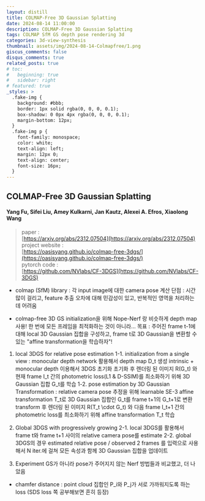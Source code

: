 ```yaml
---
layout: distill
title: COLMAP-Free 3D Gaussian Splatting
date: 2024-08-14 11:00:00
description: COLMAP-Free 3D Gaussian Splatting
tags: COLMAP SfM GS depth pose rendering 3d
categories: 3d-view-synthesis
thumbnail: assets/img/2024-08-14-Colmapfree/1.png
giscus_comments: false
disqus_comments: true
related_posts: true
# toc:
#   beginning: true
#   sidebar: right
# featured: true
_styles: >
  .fake-img {
    background: #bbb;
    border: 1px solid rgba(0, 0, 0, 0.1);
    box-shadow: 0 0px 4px rgba(0, 0, 0, 0.1);
    margin-bottom: 12px;
  }
  .fake-img p {
    font-family: monospace;
    color: white;
    text-align: left;
    margin: 12px 0;
    text-align: center;
    font-size: 16px;
  }
---
```


## COLMAP-Free 3D Gaussian Splatting

#### Yang Fu, Sifei Liu, Amey Kulkarni, Jan Kautz, Alexei A. Efros, Xiaolong Wang

> paper :  
[https://arxiv.org/abs/2312.07504](https://arxiv.org/abs/2312.07504)  
project website :  
[https://oasisyang.github.io/colmap-free-3dgs/](https://oasisyang.github.io/colmap-free-3dgs/)  
pytorch code :  
[https://github.com/NVlabs/CF-3DGS](https://github.com/NVlabs/CF-3DGS)  

- colmap (SfM) library : 각 input image에 대한 camera pose 계산
단점 : 시간 많이 걸리고, feature 추출 오차에 대해 민감성이 있고, 반복적인 영역을 처리하는 데 어려움

- colmap-free 3D GS
initialization을 위해 Nope-Nerf 랑 비슷하게 depth map 사용!
한 번에 모든 프레임을 최적화하는 것이 아니라...
목표 : 주어진 frame t-1에 대해 local 3D Gaussian 집합을 구성하고, frame t로 3D Gaussian을 변환할 수 있는 "affine transformation을 학습하자"!

1. local 3DGS for relative pose estimation
1-1. initialization from a single view : 
monocular depth network 활용해서 depth map D_t 생성
intrinsic + monocular depth 이용해서 3DGS 초기화
초기화 후 렌더링 된 이미지 R(G_t) 와 현재 frame I_t 간의 photometric loss(L1 & D-SSIM)를 최소화하기 위해 3D Gaussian 집합 G_t를 학습
1-2. pose estimation by 3D Gaussian Transformation :
relative camera pose 추정을 위해 learnable SE-3 affine transformation T_t로 3D Gaussian 집합인 G_t를 frame t+1의 G_t+1로 변환
transform 후 렌더링 된 이미지 R(T_t \cdot G_t) 와 다음 frame I_t+1 간의 photometric loss를 최소화하기 위해 affine transformation T_t 학습

2. Global 3DGS with progressively growing
2-1. local 3DGS를 활용해서 frame t와 frame t+1 사이의 relative camera pose를 estimate
2-2. global 3DGS의 경우 estimated relative pose / observed 2 frames 를 입력으로 사용해서 N iter.에 걸쳐 모든 속성과 함께 3D Gaussian 집합을 업데이트

3. Experiment
GS가 아니라 pose가 주어지지 않는 Nerf 방법들과 비교했고, 더 나았음

+ chamfer distance : point cloud 집합인 P_i와 P_j가 서로 가까워지도록 하는 loss (SDS loss 쪽 공부해보면 흔히 등장)